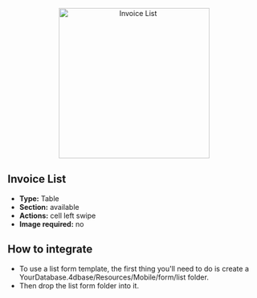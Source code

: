 <p align="center"><img src="https://github.com/4d-for-ios/4d-for-ios-form-list-InvoiceList/blob/master/Invoice-List-List-form.gif" alt="Invoice List" height="auto" width="300"></p>

## Invoice List

* **Type:** Table
* **Section:** available
* **Actions:** cell left swipe
* **Image required:** no

## How to integrate

* To use a list form template, the first thing you'll need to do is create a YourDatabase.4dbase/Resources/Mobile/form/list folder.
* Then drop the list form folder into it.
